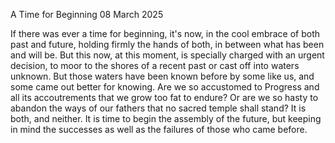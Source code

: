 A Time for Beginning
08 March 2025

If there was ever a time for beginning, it's now,
in the cool embrace of both past and future, holding firmly
the hands of both, in between what has been and will be.
But this now, at this moment, is specially charged
with an urgent decision, to moor to the shores of a recent past
or cast off into waters unknown. But those waters have been known before
by some like us, and some came out better for knowing.
Are we so accustomed to Progress and all its accoutrements
that we grow too fat to endure? Or are we so hasty to abandon
the ways of our fathers that no sacred temple shall stand?
It is both, and neither. It is time to begin
the assembly of the future, but keeping in mind
the successes as well as the failures of those who came before.